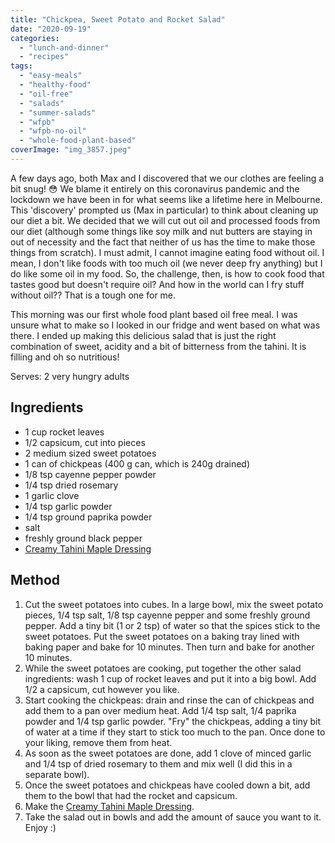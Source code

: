```yaml
---
title: "Chickpea, Sweet Potato and Rocket Salad"
date: "2020-09-19"
categories: 
  - "lunch-and-dinner"
  - "recipes"
tags: 
  - "easy-meals"
  - "healthy-food"
  - "oil-free"
  - "salads"
  - "summer-salads"
  - "wfpb"
  - "wfpb-no-oil"
  - "whole-food-plant-based"
coverImage: "img_3857.jpeg"
---
```


A few days ago, both Max and I discovered that we our clothes are feeling a bit snug! 😳 We blame it entirely on this coronavirus pandemic and the lockdown we have been in for what seems like a lifetime here in Melbourne. This 'discovery' prompted us (Max in particular) to think about cleaning up our diet a bit. We decided that we will cut out oil and processed foods from our diet (although some things like soy milk and nut butters are staying in out of necessity and the fact that neither of us has the time to make those things from scratch). I must admit, I cannot imagine eating food without oil. I mean, I don't like foods with too much oil (we never deep fry anything) but I do like some oil in my food. So, the challenge, then, is how to cook food that tastes good but doesn't require oil? And how in the world can I fry stuff without oil?? That is a tough one for me.

This morning was our first whole food plant based oil free meal. I was unsure what to make so I looked in our fridge and went based on what was there. I ended up making this delicious salad that is just the right combination of sweet, acidity and a bit of bitterness from the tahini. It is filling and oh so nutritious!

Serves: 2 very hungry adults

## Ingredients

- 1 cup rocket leaves
- 1/2 capsicum, cut into pieces
- 2 medium sized sweet potatoes
- 1 can of chickpeas (400 g can, which is 240g drained)
- 1/8 tsp cayenne pepper powder
- 1/4 tsp dried rosemary
- 1 garlic clove
- 1/4 tsp garlic powder
- 1/4 tsp ground paprika powder
- salt
- freshly ground black pepper
- [Creamy Tahini Maple Dressing](https://shalveena.com/2020/09/19/creamy-tahini-maple-sauce/)

## Method

1. Cut the sweet potatoes into cubes. In a large bowl, mix the sweet potato pieces, 1/4 tsp salt, 1/8 tsp cayenne pepper and some freshly ground pepper. Add a tiny bit (1 or 2 tsp) of water so that the spices stick to the sweet potatoes. Put the sweet potatoes on a baking tray lined with baking paper and bake for 10 minutes. Then turn and bake for another 10 minutes.
2. While the sweet potatoes are cooking, put together the other salad ingredients: wash 1 cup of rocket leaves and put it into a big bowl. Add 1/2 a capsicum, cut however you like.
3. Start cooking the chickpeas: drain and rinse the can of chickpeas and add them to a pan over medium heat. Add 1/4 tsp salt, 1/4 paprika powder and 1/4 tsp garlic powder. "Fry" the chickpeas, adding a tiny bit of water at a time if they start to stick too much to the pan. Once done to your liking, remove them from heat.
4. As soon as the sweet potatoes are done, add 1 clove of minced garlic and 1/4 tsp of dried rosemary to them and mix well (I did this in a separate bowl).
5. Once the sweet potatoes and chickpeas have cooled down a bit, add them to the bowl that had the rocket and capsicum.
6. Make the [Creamy Tahini Maple Dressing](https://shalveena.com/2020/09/19/creamy-tahini-maple-sauce/).
7. Take the salad out in bowls and add the amount of sauce you want to it. Enjoy :)
